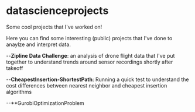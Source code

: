 # datascienceprojects
Some cool projects that I've worked on!

Here you can find some interesting (public) projects that I've done to anaylze and interpret data.

--**Zipline Data Challenge**: an analysis of drone flight data that I've put together to understand trends around sensor recordings shortly after takeoff

--**CheapestInsertion-ShortestPath**: Running a quick test to understand the cost differences between nearest neighbor and cheapest insertion algorithms

--**GurobiOptimizationProblem
